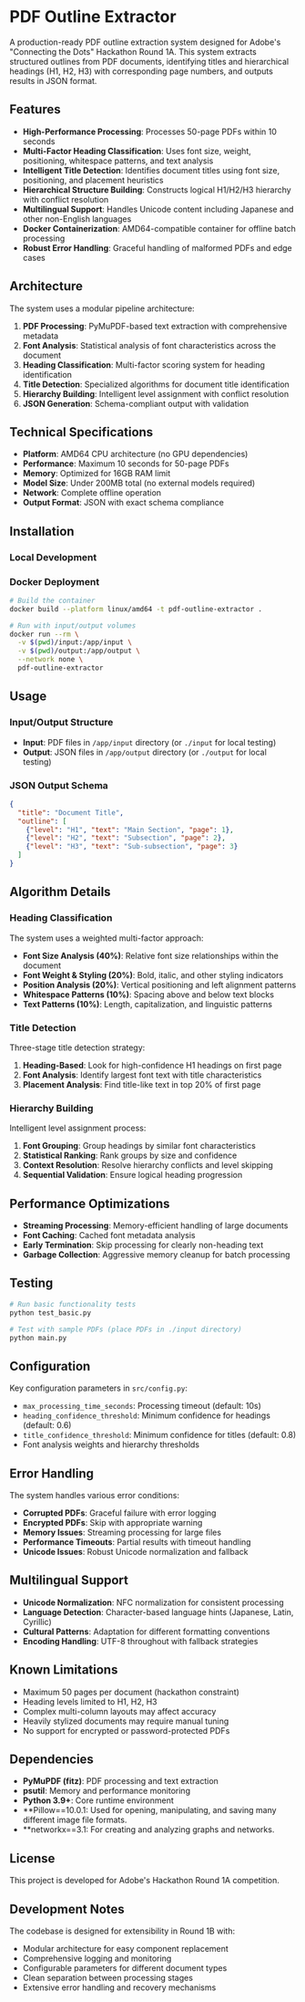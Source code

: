 # PDF Outline Extractor

A production-ready PDF outline extraction system designed for Adobe's "Connecting the Dots" Hackathon Round 1A. This system extracts structured outlines from PDF documents, identifying titles and hierarchical headings (H1, H2, H3) with corresponding page numbers, and outputs results in JSON format.

## Features

- **High-Performance Processing**: Processes 50-page PDFs within 10 seconds
- **Multi-Factor Heading Classification**: Uses font size, weight, positioning, whitespace patterns, and text analysis
- **Intelligent Title Detection**: Identifies document titles using font size, positioning, and placement heuristics
- **Hierarchical Structure Building**: Constructs logical H1/H2/H3 hierarchy with conflict resolution
- **Multilingual Support**: Handles Unicode content including Japanese and other non-English languages
- **Docker Containerization**: AMD64-compatible container for offline batch processing
- **Robust Error Handling**: Graceful handling of malformed PDFs and edge cases

## Architecture

The system uses a modular pipeline architecture:

1. **PDF Processing**: PyMuPDF-based text extraction with comprehensive metadata
2. **Font Analysis**: Statistical analysis of font characteristics across the document
3. **Heading Classification**: Multi-factor scoring system for heading identification
4. **Title Detection**: Specialized algorithms for document title identification
5. **Hierarchy Building**: Intelligent level assignment with conflict resolution
6. **JSON Generation**: Schema-compliant output with validation

## Technical Specifications

- **Platform**: AMD64 CPU architecture (no GPU dependencies)
- **Performance**: Maximum 10 seconds for 50-page PDFs
- **Memory**: Optimized for 16GB RAM limit
- **Model Size**: Under 200MB total (no external models required)
- **Network**: Complete offline operation
- **Output Format**: JSON with exact schema compliance

## Installation

### Local Development

### Docker Deployment

```bash
# Build the container
docker build --platform linux/amd64 -t pdf-outline-extractor .

# Run with input/output volumes
docker run --rm \
  -v $(pwd)/input:/app/input \
  -v $(pwd)/output:/app/output \
  --network none \
  pdf-outline-extractor
```

## Usage

### Input/Output Structure

- **Input**: PDF files in `/app/input` directory (or `./input` for local testing)
- **Output**: JSON files in `/app/output` directory (or `./output` for local testing)

### JSON Output Schema

```json
{
  "title": "Document Title",
  "outline": [
    {"level": "H1", "text": "Main Section", "page": 1},
    {"level": "H2", "text": "Subsection", "page": 2},
    {"level": "H3", "text": "Sub-subsection", "page": 3}
  ]
}
```

## Algorithm Details

### Heading Classification

The system uses a weighted multi-factor approach:

- **Font Size Analysis (40%)**: Relative font size relationships within the document
- **Font Weight & Styling (20%)**: Bold, italic, and other styling indicators
- **Position Analysis (20%)**: Vertical positioning and left alignment patterns
- **Whitespace Patterns (10%)**: Spacing above and below text blocks
- **Text Patterns (10%)**: Length, capitalization, and linguistic patterns

### Title Detection

Three-stage title detection strategy:

1. **Heading-Based**: Look for high-confidence H1 headings on first page
2. **Font Analysis**: Identify largest font text with title characteristics
3. **Placement Analysis**: Find title-like text in top 20% of first page

### Hierarchy Building

Intelligent level assignment process:

1. **Font Grouping**: Group headings by similar font characteristics
2. **Statistical Ranking**: Rank groups by size and confidence
3. **Context Resolution**: Resolve hierarchy conflicts and level skipping
4. **Sequential Validation**: Ensure logical heading progression

## Performance Optimizations

- **Streaming Processing**: Memory-efficient handling of large documents
- **Font Caching**: Cached font metadata analysis
- **Early Termination**: Skip processing for clearly non-heading text
- **Garbage Collection**: Aggressive memory cleanup for batch processing

## Testing

```bash
# Run basic functionality tests
python test_basic.py

# Test with sample PDFs (place PDFs in ./input directory)
python main.py
```

## Configuration

Key configuration parameters in `src/config.py`:

- `max_processing_time_seconds`: Processing timeout (default: 10s)
- `heading_confidence_threshold`: Minimum confidence for headings (default: 0.6)
- `title_confidence_threshold`: Minimum confidence for titles (default: 0.8)
- Font analysis weights and hierarchy thresholds

## Error Handling

The system handles various error conditions:

- **Corrupted PDFs**: Graceful failure with error logging
- **Encrypted PDFs**: Skip with appropriate warning
- **Memory Issues**: Streaming processing for large files
- **Performance Timeouts**: Partial results with timeout handling
- **Unicode Issues**: Robust Unicode normalization and fallback

## Multilingual Support

- **Unicode Normalization**: NFC normalization for consistent processing
- **Language Detection**: Character-based language hints (Japanese, Latin, Cyrillic)
- **Cultural Patterns**: Adaptation for different formatting conventions
- **Encoding Handling**: UTF-8 throughout with fallback strategies

## Known Limitations

- Maximum 50 pages per document (hackathon constraint)
- Heading levels limited to H1, H2, H3
- Complex multi-column layouts may affect accuracy
- Heavily stylized documents may require manual tuning
- No support for encrypted or password-protected PDFs

## Dependencies

- **PyMuPDF (fitz)**: PDF processing and text extraction
- **psutil**: Memory and performance monitoring
- **Python 3.9+**:  Core runtime environment
- **Pillow==10.0.1: Used for opening, manipulating, and saving many different image file formats.
- **networkx==3.1: For creating and analyzing graphs and networks.

## License

This project is developed for Adobe's Hackathon Round 1A competition.

## Development Notes

The codebase is designed for extensibility in Round 1B with:

- Modular architecture for easy component replacement
- Comprehensive logging and monitoring
- Configurable parameters for different document types
- Clean separation between processing stages
- Extensive error handling and recovery mechanisms
